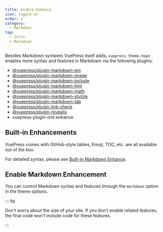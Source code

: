 ```yaml
---
title: Enable Enhance
icon: toggle-on
order: 1
category:
  - Markdown
tag:
  - Intro
  - Markdown
---
```


Besides Markdown syntaxes VuePress itself adds, `vuepress-theme-hope` enables more syntax and features in Markdown via the following plugins:

- [@vuepress/plugin-markdown-ext][markdown-ext]
- [@vuepress/plugin-markdown-image][markdown-image]
- [@vuepress/plugin-markdown-include][markdown-include]
- [@vuepress/plugin-markdown-hint][markdown-hint]
- [@vuepress/plugin-markdown-math][markdown-math]
- [@vuepress/plugin-markdown-stylize][markdown-stylize]
- [@vuepress/plugin-markdown-tab][markdown-tab]
- [@vuepress/plugin-link-check][link-check]
- [@vuepress/plugin-revealjs][revealjs]
- <ProjectLink name="md-enhance">vuepress-plugin-md-enhance</ProjectLink>

<!-- more -->

## Built-in Enhancements

VuePress comes with GitHub-style tables, Emoji, TOC, etc. are all available out of the box.

For detailed syntax, please see [Built-in Markdown Enhance](../../cookbook/vuepress/markdown.md).

## Enable Markdown Enhancement

You can control Markdown syntax and features through the `markdown` option in the theme options.

::: tip

Don't worry about the size of your site. If you don't enable related features, the final code won't include code for these features.

:::

[markdown-ext]: https://ecosystem.vuejs.press/plugins/markdown/markdown-ext.html
[markdown-image]: https://ecosystem.vuejs.press/plugins/markdown/markdown-image.html
[markdown-include]: https://ecosystem.vuejs.press/plugins/markdown/markdown-include.html
[markdown-hint]: https://ecosystem.vuejs.press/plugins/markdown/markdown-hint.html
[markdown-math]: https://ecosystem.vuejs.press/plugins/markdown/markdown-math.html
[markdown-stylize]: https://ecosystem.vuejs.press/plugins/markdown/markdown-stylize.html
[markdown-tab]: https://ecosystem.vuejs.press/plugins/markdown/markdown-tab.html
[link-check]: https://ecosystem.vuejs.press/plugins/markdown/link-check.html
[revealjs]: https://ecosystem.vuejs.press/plugins/markdown/revealjs/
